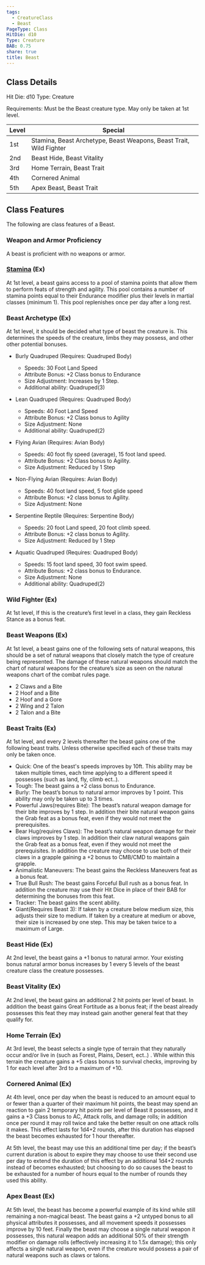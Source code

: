 ```yaml
---
tags:
  - CreatureClass
  - Beast
PageType: Class
HitDie: d10
Type: Creature
BAB: 0.75
share: true
title: Beast
---
```


## Class Details
Hit Die:  d10
Type: Creature

Requirements: Must be the Beast creature type. May only be taken at 1st level.

| Level | Special                                                            |
| ----- | ------------------------------------------------------------------ |
| 1st   | Stamina, Beast Archetype, Beast Weapons, Beast Trait, Wild Fighter |
| 2nd   | Beast Hide, Beast Vitality                                         |
| 3rd   | Home Terrain, Beast Trait                                          |
| 4th   | Cornered Animal                                                    |
| 5th   | Apex Beast, Beast Trait                                            |

## Class Features

The following are class features of a Beast.

### Weapon and Armor Proficiency

A beast is proficient with no weapons or armor.

<h3><a href="/NicheD20/Combat%20Rules/Combat%20Statistics#stamina">Stamina</a> (Ex)</h3>

At 1st level, a beast gains access to a pool of stamina points that allow them to perform feats of strength and agility. This pool contains a number of stamina points equal to their Endurance modifier plus their levels in martial classes (minimum 1). This pool replenishes once per day after a long rest.

### Beast Archetype (Ex)

At 1st level, it should be decided what type of beast the creature is. This determines the speeds of the creature, limbs they may possess, and other other potential bonuses.

- Burly Quadruped (Requires: Quadruped Body)
    - Speeds: 30 Foot Land Speed
    - Attribute Bonus: +2 Class bonus to Endurance
    - Size Adjustment: Increases by 1 Step.
    - Additional ability: Quadruped(3)
- Lean Quadruped (Requires: Quadruped Body)
    - Speeds: 40 Foot Land Speed
    - Attribute Bonus: +2 Class bonus to Agility
    - Size Adjustment: None
    - Additional ability: Quadruped(2)

- Flying Avian (Requires: Avian Body)
    - Speeds: 40 foot fly speed (average), 15 foot land speed.
    - Attribute Bonus: +2 Class bonus to Agility.
    - Size Adjustment: Reduced by 1 Step
- Non-Flying Avian (Requires: Avian Body)
    - Speeds: 40 foot land speed, 5 foot glide speed
    - Attribute Bonus: +2 class bonus to Agility.
    - Size Adjustment: None
- Serpentine Reptile (Requires: Serpentine Body)
    - Speeds: 20 foot Land speed, 20 foot climb speed.
    - Attribute Bonus: +2 class bonus to Agility.
    - Size Adjustment: Reduced by 1 Step
- Aquatic Quadruped (Requires: Quadruped Body)
    - Speeds: 15 foot land speed, 30 foot swim speed.
    - Attribute Bonus: +2 class bonus to Endurance.
    - Size Adjustment: None
    - Additional ability: Quadruped(2)

### Wild Fighter (Ex)

At 1st level, If this is the creature’s first level in a class, they gain Reckless Stance as a bonus feat.

### Beast Weapons (Ex)

At 1st level, a beast gains one of the following sets of natural weapons, this should be a set of natural weapons that closely match the type of creature being represented. The damage of these natural weapons should match the chart of natural weapons for the creature’s size as seen on the natural weapons chart of the combat rules page.

- 2 Claws and a Bite
- 2 Hoof and a Bite
- 2 Hoof and a Gore
- 2 Wing and 2 Talon
- 2 Talon and a Bite

### Beast Traits (Ex)

At 1st level, and every 2 levels thereafter the beast gains one of the following beast traits. Unless otherwise specified each of these traits may only be taken once.

- Quick: One of the beast's speeds improves by 10ft. This ability may be taken multiple times, each time applying to a different speed it possesses (such as land, fly, climb ect..).
- Tough: The beast gains a +2 class bonus to Endurance.
- Burly: The beast’s bonus to natural armor improves by 1 point. This ability may only be taken up to 3 times.
- Powerful Jaws(requires Bite): The beast’s natural weapon damage for their bite improves by 1 step. In addition their bite natural weapon gains the Grab feat as a bonus feat, even if they would not meet the prerequisites.
- Bear Hug(requires Claws): The beast’s natural weapon damage for their claws improves by 1 step. In addition their claw natural weapons gain the Grab feat as a bonus feat, even if they would not meet the prerequisites. In addition the creature may choose to use both of their claws in a grapple gaining a +2 bonus to CMB/CMD to maintain a grapple.
- Animalistic Maneuvers: The beast gains the Reckless Maneuvers feat as a bonus feat.
- True Bull Rush: The beast gains Forceful Bull rush as a bonus feat. In addition the creature may use their Hit Dice in place of their BAB for determining the bonuses from this feat.
- Tracker: The beast gains the scent ability.
- Giant(Requires Beast 3): If taken by a creature below medium size, this adjusts their size to medium. If taken by a creature at medium or above, their size is increased by one step. This may be taken twice to a maximum of Large.

### Beast Hide (Ex)

At 2nd level, the beast gains a +1 bonus to natural armor. Your existing bonus natural armor bonus increases by 1 every 5 levels of the beast creature class the creature possesses.

### Beast Vitality (Ex)

At 2nd level, the beast gains an additional 2 hit points per level of beast. In addition the beast gains Great Fortitude as a bonus feat; if the beast already possesses this feat they may instead gain another general feat that they qualify for.

### Home Terrain (Ex)

At 3rd level, the beast selects a single type of terrain that they naturally occur and/or live in (such as Forest, Plains, Desert, ect..) . While within this terrain the creature gains a +5 class bonus to survival checks, improving by 1 for each level after 3rd to a maximum of +10.

### Cornered Animal (Ex)

At 4th level, once per day when the beast is reduced to an amount equal to or fewer than a quarter of their maximum hit points, the beast may spend an reaction to gain 2 temporary hit points per level of Beast it possesses, and it gains a +3 Class bonus to AC, Attack rolls, and damage rolls; in addition once per round it may roll twice and take the better result on one attack rolls it makes. This effect lasts for 1d4+2 rounds, after this duration has elapsed the beast becomes exhausted for 1 hour thereafter.

At 5th level, the beast may use this an additional time per day; if the beast’s current duration is about to expire they may choose to use their second use per day to extend the duration of this effect by an additional 1d4+2 rounds instead of becomes exhausted; but choosing to do so causes the beast to be exhausted for a number of hours equal to the number of rounds they used this ability.

### Apex Beast (Ex)

At 5th level, the beast has become a powerful example of its kind while still remaining a non-magical beast. The beast gains a +2 untyped bonus to all physical attributes it possesses, and all movement speeds it possesses improve by 10 feet. Finally the beast may choose a single natural weapon it possesses, this natural weapon adds an additional 50% of their strength modifier on damage rolls (effectively increasing it to 1.5x damage); this only affects a single natural weapon, even if the creature would possess a pair of natural weapons such as claws or talons.